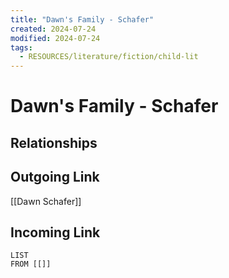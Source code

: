 ```yaml
---
title: "Dawn's Family - Schafer"
created: 2024-07-24
modified: 2024-07-24
tags:
  - RESOURCES/literature/fiction/child-lit
---
```

# Dawn's Family - Schafer
## Relationships

## Outgoing Link
[[Dawn Schafer]]
## Incoming Link
```dataview
LIST
FROM [[]]
```
